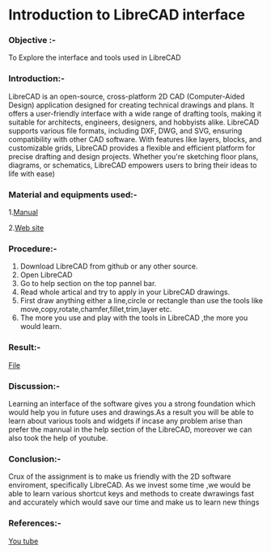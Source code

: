 # Introduction to LibreCAD interface
### Objective :- 
To Explore the interface and tools used in LibreCAD 
### Introduction:-
LibreCAD is an open-source, cross-platform 2D CAD (Computer-Aided Design) application designed for creating technical drawings and plans. It offers a user-friendly interface with a wide range of drafting tools, making it suitable for architects, engineers, designers, and hobbyists alike. LibreCAD supports various file formats, including DXF, DWG, and SVG, ensuring compatibility with other CAD software. With features like layers, blocks, and customizable grids, LibreCAD provides a flexible and efficient platform for precise drafting and design projects. Whether you're sketching floor plans, diagrams, or schematics, LibreCAD empowers users to bring their ideas to life with ease)
### Material and equipments used:-
1.[Manual](https://docs.librecad.org/en/latest/)

2.[Web site](https://wiki.librecad.org/index.php/User_Interface)

### Procedure:-
 1. Download LibreCAD from github or any other source.
 2. Open LibreCAD
 3. Go to help section on the top pannel bar.
 4. Read whole artical and try to apply in your LibreCAD drawings.
 5. First draw anything either a line,circle or rectangle than use the tools like move,copy,rotate,chamfer,fillet,trim,layer etc.
 6. The more you use and play with the tools in LibreCAD ,the more you would learn.
 
### Result:-
[File](https://github.com/naveenkpareek/CADBIM/blob/main/2114039/libracad/Introduction%20to%20LibraCAD%20interface.dxf)

### Discussion:-
Learning an interface of the software gives you a strong foundation which would help you in future uses and drawings.As a result you will be able to learn about various tools and widgets if incase any problem arise than prefer the mannual in the help section of the LibreCAD, moreover we can also took the help of youtube.

### Conclusion:-
Crux of the assignment is to make us friendly with the 2D software enviroment, specifically LibreCAD.
As we invest some time ,we would be able to learn various shortcut keys and methods to create dwrawings fast and accurately which would save our time and make us to learn new things 

### References:-
[You tube](https://www.youtube.com/watch?v=COglpXQdnys)


